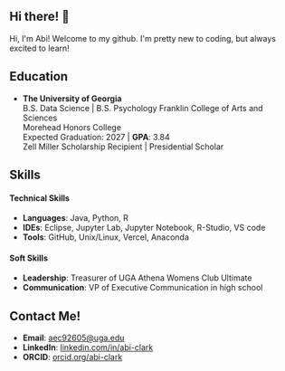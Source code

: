 ## Hi there! 👋
Hi, I'm Abi! Welcome to my github. I'm pretty new to coding, but always excited to learn!

<!--
**abigaillelizabeth/abigaillelizabeth** is a ✨ _special_ ✨ repository because its `README.md` (this file) appears on your GitHub profile.

Here are some ideas to get you started:

- 🔭 I’m currently working on ...
- 🌱 I’m currently learning ...
- 👯 I’m looking to collaborate on ...
- 🤔 I’m looking for help with ...
- 💬 Ask me about ...
- 📫 How to reach me: ...
- 😄 Pronouns: ...
- ⚡ Fun fact: ...
-->

## **Education**

- **The University of Georgia**  
  B.S. Data Science | B.S. Psychology
  Franklin College of Arts and Sciences  
  Morehead Honors College  
  Expected Graduation: 2027 | **GPA**: 3.84  
  Zell Miller Scholarship Recipient | Presidential Scholar


## **Skills**

#### **Technical Skills**
- **Languages**: Java, Python, R
- **IDEs**: Eclipse, Jupyter Lab, Jupyter Notebook, R-Studio, VS code
- **Tools**: GitHub, Unix/Linux, Vercel, Anaconda

#### **Soft Skills**
- **Leadership**: Treasurer of UGA Athena Womens Club Ultimate
- **Communication**: VP of Executive Communication in high school

## **Contact Me!**

- **Email**: [aec92605@uga.edu](mailto:aec92605@uga.edu)
- **LinkedIn**: [linkedin.com/in/abi-clark](https://www.linkedin.com/in/abi-clark/)
- **ORCID**: [orcid.org/abi-clark]([https://orcid.org/0009-0006-0720-2432])
